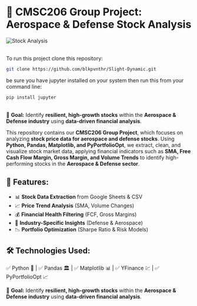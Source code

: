 # 📌 CMSC206 Group Project: Aerospace & Defense Stock Analysis  

![Stock Analysis](image/stock.gif)

<br>To run this project clone this repository:
```bash
git clone https://github.com/blkpvnthr/Slight-Dynamic.git
```
 be sure you have jupyter installed on your system then run this from your command line:</br>

```bash
pip install jupyter
```

<br>🚀 **Goal:** Identify **resilient, high-growth stocks** within the **Aerospace & Defense industry** using **data-driven financial analysis**.  

This repository contains our **CMSC206 Group Project**, which focuses on analyzing **stock price data for aerospace and defense stocks**. Using **Python, Pandas, Matplotlib, and PyPortfolioOpt**, we extract, clean, and visualize stock market data, applying financial indicators such as **SMA, Free Cash Flow Margin, Gross Margin, and Volume Trends** to identify high-performing stocks in the **Aerospace & Defense sector**.  

## 🔹 Features:

- 📊 **Stock Data Extraction** from Google Sheets & CSV  
- 📈 **Price Trend Analysis** (SMA, Volume Changes)  
- 💰 **Financial Health Filtering** (FCF, Gross Margins)  
- 📡 **Industry-Specific Insights** (Defense & Aerospace)  
- 📉 **Portfolio Optimization** (Sharpe Ratio & Risk Models)  

## 🛠 Technologies Used:  
✅ Python 🐍 | ✅ Pandas 🏛 | ✅ Matplotlib 📊 | ✅ YFinance 💹 | ✅ PyPortfolioOpt 📈  

🚀 **Goal:** Identify **resilient, high-growth stocks** within the **Aerospace & Defense industry** using **data-driven financial analysis**.  

